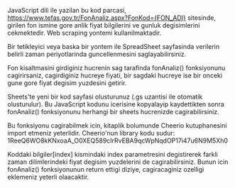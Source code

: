 JavaScript dili ile yazilan bu kod parcasi, https://www.tefas.gov.tr/FonAnaliz.aspx?FonKod={FON_ADI} sitesinde, girilen fon ismine gore anlik fiyat bilgilerini ve gunluk degisimlerini cekmektedir. Web scraping yontemi kullanilmaktadir. 

Bir tetikleyici veya baska bir yontem ile SpreadSheet sayfasinda verilerin belirli zaman periyotlarinda guncellenmesini saglayabilirsiniz. 

Fon kisaltmasini girdiginiz hucrenin sag tarafinda fonAnaliz() fonksiyonunu cagirirsaniz, cagirdiginiz hucreye fiyati, bir sagdaki hucreye ise bir onceki gune gore fiyat degisim yuzdesini getirir. 

Sheets'te yeni bir kod sayfasi olusturunuz (.gs uzantisi ile otomatik olusturulur). Bu JavaScript kodunu icerisine kopyalayip kaydettikten sonra fonAnaliz() fonksiyonunu herhangi bir sheets hucrenizde cagirabilirsiniz.

Bu fonksiyonu cagirabilmek icin, kitaplik bolumunde Cheerio kutuphanesini import etmeniz yeterlidir. Cheerio'nun library kodu sudur: 1ReeQ6WO8kKNxoaA_O0XEQ589cIrRvEBA9qcWpNqdOP17i47u6N9M5Xh0

Koddaki bilgiler[index] kismindaki index parametresini degistirerek farkli zaman dilimlerindeki fiyat degisim yuzdelerini de cagirabilirsiniz. Bunun icin fonAnaliz() fonksiyonunun return ettigi diziye, cagiracaginiz ozelligi eklemeniz yeterli olaacaktir.
